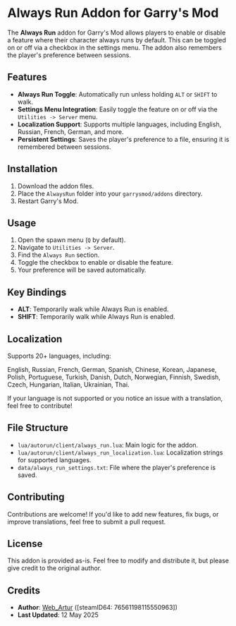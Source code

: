 # Always Run Addon for Garry's Mod

The **Always Run** addon for Garry's Mod allows players to enable or disable a feature where their character always runs by default. This can be toggled on or off via a checkbox in the settings menu. The addon also remembers the player's preference between sessions.

## Features
- **Always Run Toggle**: Automatically run unless holding `ALT` or `SHIFT` to walk.
- **Settings Menu Integration**: Easily toggle the feature on or off via the `Utilities -> Server` menu.
- **Localization Support**: Supports multiple languages, including English, Russian, French, German, and more.
- **Persistent Settings**: Saves the player's preference to a file, ensuring it is remembered between sessions.

## Installation
1. Download the addon files.
2. Place the `AlwaysRun` folder into your `garrysmod/addons` directory.
3. Restart Garry's Mod.

## Usage
1. Open the spawn menu (`Q` by default).
2. Navigate to `Utilities -> Server`.
3. Find the `Always Run` section.
4. Toggle the checkbox to enable or disable the feature.
5. Your preference will be saved automatically.

## Key Bindings
- **ALT**: Temporarily walk while Always Run is enabled.
- **SHIFT**: Temporarily walk while Always Run is enabled.

## Localization

Supports 20+ languages, including:

English, Russian, French, German, Spanish, Chinese, Korean, Japanese, Polish, Portuguese, Turkish, Danish, Dutch, Norwegian, Finnish, Swedish, Czech, Hungarian, Italian, Ukrainian, Thai.

If your language is not supported or you notice an issue with a translation, feel free to contribute!

## File Structure
- `lua/autorun/client/always_run.lua`: Main logic for the addon.
- `lua/autorun/client/always_run_localization.lua`: Localization strings for supported languages.
- `data/always_run_settings.txt`: File where the player's preference is saved.

## Contributing
Contributions are welcome! If you'd like to add new features, fix bugs, or improve translations, feel free to submit a pull request.

## License
This addon is provided as-is. Feel free to modify and distribute it, but please give credit to the original author.

## Credits
- **Author**: [Web_Artur](https://steamcommunity.com/profiles/76561198115550963) ([steamID64: 76561198115550963])
- **Last Updated**: 12 May 2025